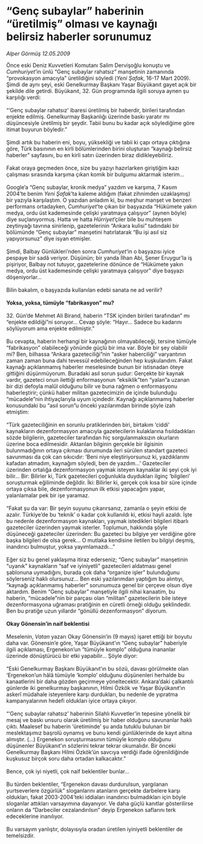 # “Genç subaylar” haberinin “üretilmiş” olması ve kaynağı belirsiz haberler sorunumuz

*Alper Görmüş 12.05.2009*

<div class="taraf_structure_2col_1zq">
<div class="margen_n">



 <p>Önce eski Deniz Kuvvetleri Komutanı Salim Dervişoğlu konuştu ve <i>Cumhuriyet</i>’in ünlü “Genç subaylar rahatsız” manşetinin zamanında “provokasyon amacıyla” üretildiğini söyledi (<i>Yeni Şafak</i>, 16-17 Mart 2009). Şimdi de aynı şeyi, eski Genelkurmay Başkanı Yaşar Büyükanıt gayet açık bir şekilde dile getirdi. Büyükanıt, 32. Gün programında ilgili soruya aynen şu karşılığı verdi: <br/><br/>“‘Genç subaylar rahatsız’ ibaresi üretilmiş bir haberdir, birileri tarafından enjekte edilmiş. Genelkurmay Başkanlığı üzerinde baskı yaratır mı düşüncesiyle üretilmiş bir şeydir. Tabii bunu bu kadar açık söylediğime göre itimat buyurun böyledir.” <br/><br/>Şimdi artık bu haberin eni, boyu, yüksekliği ve tabii ki çapı ortaya çıktığına göre, Türk basınının en kirli bölümlerinden birini oluşturan “kaynağı belirsiz haberler” sayfasını, bu en kirli satırı üzerinden biraz didikleyebiliriz. <br/><br/>Fakat oraya geçmeden önce, size bu yazıyı hazırlarken giriştiğim kazı çalışması sırasında karşıma çıkan komik bir bulgumu aktarmak isterim... <br/><br/>Google’a “Genç subaylar, kronik medya” yazdım ve karşıma, 7 Kasım 2004’te benim <i>Yeni Şafak</i>’ta kaleme aldığım (fakat zihnimden uzaklaşmış) bir yazıyla karşılaştım. O yazıdan anladım ki, bu meşhur manşet ve benzeri performans ortadayken, <i>Cumhuriyet</i>’te çıkan bir başyazıda “Hükümete yakın medya, ordu üst kademesinde çelişki yaratmaya çalışıyor” (aynen böyle) diye suçlanıyormuş. Hatta ve hatta <i>Hürriyet</i>’çiler bile bu muhteşem zeytinyağı tavrına sinirlenip, gazetelerinin “Ankara kulisi” tadındaki bir bölümünde “Genç subaylar” manşetini hatırlatarak “Bu işi asıl siz yapıyorsunuz” diye isyan etmişler. <br/><br/>Şimdi, Balbay Günlükleri’nden sonra <i>Cumhuriyet</i>’in o başyazısı iyice pespaye bir sadâ veriyor. Düşünün; bir yanda İlhan Abi, Şener Eruygur’la iş pişiriyor, Balbay not tutuyor, gazetelerine dönünce de “Hükümete yakın medya, ordu üst kademesinde çelişki yaratmaya çalışıyor” diye başyazı döşeniyorlar... <br/><br/>Bilin bakalım, o başyazıda kullanılan edebi sanata ne ad verilir?<b> <br/><br/>Yoksa, yoksa, tümüyle “fabrikasyon” mu?</b> <br/><br/>32. Gün’de Mehmet Ali Birand, haberin “TSK içinden birileri tarafından” mı “enjekte edildiği”ni soruyor... Cevap şöyle: “Hayır... Sadece bu kadarını söylüyorum ama enjekte edilmiştir.” <br/><br/>Bu cevapta, haberin herhangi bir kaynağının olmayabileceği, tersine tümüyle “fabrikasyon” olabileceği yönünde güçlü bir ima var. Böyle bir şey olabilir mi? Ben, bilhassa “Ankara gazeteciliği”nin “asker haberciliği” varyantının zaman zaman buna dahi tevessül edebileceğinden hep kuşkulandım. Fakat kaynağı açıklanmamış haberler meselesinde bunun bir istisnadan öteye gittiğini düşünmüyorum. Buradaki asıl sorun şudur: Gerçekte bir kaynak vardır, gazeteci onun ilettiği enformasyonun “eksiklik”ten “yalan”a uzanan bir dizi defoyla malûl olduğunu bilir ve buna rağmen o enformasyonu haberleştirir; çünkü haber militan gazetecimizin de içinde bulunduğu “mücadele”nin ihtiyaçlarıyla uyum içindedir. Kaynağı açıklanmamış haberler konusundaki bu “asıl sorun”u önceki yazılarımdan birinde şöyle izah etmiştim: <br/><br/>“Türk gazeteciliğinin en sorunlu pratiklerinden biri, birtakım ‘ciddi’ kaynakların dezenformasyon amacıyla gazetecilerin kulaklarına fısıldadıkları sözde bilgilerin, gazeteciler tarafından hiç sorgulanmaksızın okurların üzerine boca edilmesidir. Aktarılan bilginin gerçekle bir ilgisinin bulunmadığının ortaya çıkması durumunda ileri sürülen standart gazeteci savunması da çok can sıkıcıdır: ‘Beni niye eleştiriyorsunuz ki, yazdıklarımı kafadan atmadım, kaynağım söyledi, ben de yazdım...’ Gazeteciler üzerinden ortalığa dezenformasyon yaymak isteyen kaynaklar iki şeyi çok iyi bilir... Bir: Bilirler ki, Türk gazetecileri çoğunlukla duydukları ilginç ‘bilgileri’ soruşturmak eğiliminde değildir. İki: Bilirler ki, gerçek çok kısa bir süre içinde ortaya çıksa bile, dezenformasyonun ilk etkisi yapacağını yapar, yalanlamalar pek bir işe yaramaz. <br/><br/>“Fakat şu da var: Bir şeyin suyunu çıkarırsanız, zamanla o şeyin etkisi de azalır. Türkiye’de bu ‘teknik’ o kadar çok kullanıldı ki, etkisi hayli azaldı. İşte bu nedenle dezenformasyon kaynakları, yaymak istedikleri bilgileri itibarlı gazeteciler üzerinden yaymak isterler. Toplumun, hakkında şöyle düşüneceği gazeteciler üzerinden: Bu gazeteci bu bilgiye yer verdiğine göre başka bilgileri de olsa gerek... O mutlaka kendisine iletilen bu bilgiyi deşmiş, inandırıcı bulmuştur, yoksa yayımlamazdı...” <br/><br/>Eğer siz bu genel yaklaşıma itiraz ederseniz; “Genç subaylar” manşetinin “uyanık” kaynakların “saf ve iyiniyetli” gazetecileri aldatması genel şablonuna uymadığını, burada çok daha “organize işler” bulunduğunu söylerseniz haklı olursunuz... Ben eski yazılarımdan yaptığım bu alıntıyı, “kaynağı açıklanmamış haberler” sorunumuza genel bir çerçeve olsun diye aktardım. Benim “Genç subaylar” manşetiyle ilgili nihai kanaatim, bu haberin, “mücadele”nin bir parçası olan “militan” gazetecilerin bile isteye dezenformasyona uğraması pratiğinin en cüretli örneği olduğu şeklindedir. Ben bu pratiğe uzun yıllardır “gönüllü dezenformasyon” diyorum.<b> <br/><br/>Okay Gönensin’in naif beklentisi</b> <br/><br/>Meselenin, <i>Vatan </i>yazarı Okay Gönensin’in (9 mayıs) işaret ettiği bir boyutu daha var. Gönensin’e göre, Yaşar Büyükanıt’ın “Genç subaylar” haberiyle ilgili açıklaması, Ergenekon’un “tümüyle komplo” olduğuna inananlar üzerinde dönüştürücü bir etki yapabilir... Şöyle diyor: <br/><br/>“Eski Genelkurmay Başkanı Büyükanıt’ın bu sözü, davası görülmekte olan ‘Ergenekon’un hâlâ tümüyle ‘komplo’ olduğunu düşünenleri herhalde bu kanaatlerini bir daha gözden geçirmeye yöneltecektir. Ankara’daki çalkantılı günlerde iki genelkurmay başkanının, Hilmi Özkök ve Yaşar Büyükanıt’ın askerî müdahale isteyenlere karşı durdukları, bu nedenle de yıpratma kampanyalarının hedefi oldukları iyice ortaya çıkıyor. <br/><br/>“‘Genç subaylar rahatsız’ haberinin Silahlı Kuvvetler’in tepesine yönelik bir mesaj ve baskı unsuru olarak üretilmiş bir haber olduğunu savunanlar haklı çıktı. Maalesef bu haberin ‘üretiminde’ şu anda tutuklu bulunan bir meslektaşımız başrolü oynamış ve bunu kendi günlüklerinde de kayıt altına almıştır. (...) Ergenekon soruşturmasının tümüyle komplo olduğunu düşünenler Büyükanıt’ın sözlerini tekrar tekrar okumalıdır. Bir önceki Genelkurmay Başkanı Hilmi Özkök’ün savcıya verdiği ifade öğrenildiğinde kuşkusuz birçok soru daha ortadan kalkacaktır.” <br/><br/>Bence, çok iyi niyetli, çok naif beklentiler bunlar... <br/><br/>Bu türden beklentiler, “Ergenekon davası durdurulsun, yargılanan yurtseverlere özgürlük” sloganlarını atanların gerçekte darbelere karşı oldukları, fakat 2003-2004’teki iddiaları inandırıcı bulmadıkları için böyle sloganlar attıkları varsayımına dayanıyor. Ve daha güçlü kanıtlar gösterilirse onların da “Darbeciler cezalandırılsın” deyip Ergenekon saflarını terk edeceklerine inanılıyor. <br/><br/>Bu varsayım yanlıştır, dolayısıyla oradan üretilen iyiniyetli beklentiler de temelsizdir.</p>
<br/>
<br/>
<br/>



<br/>


<div id="taraf_not">
</div>

</div>


</div>
